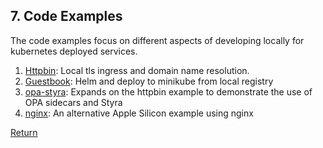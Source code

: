 ## 7. Code Examples

The code examples focus on different aspects of developing locally for kubernetes deployed services.  

1. [Httpbin](../examples/httpbin/README.md): Local tls ingress and domain name resolution.  
1. [Guestbook](../examples/guestbook/README.md): Helm and deploy to minikube from local registry  
1. [opa-styra](../examples/opa/README.md): Expands on the httpbin example to demonstrate the use of OPA sidecars and Styra
1. [nginx](../examples/nginx/README.md): An alternative Apple Silicon example using nginx  

[Return](../README.md)
